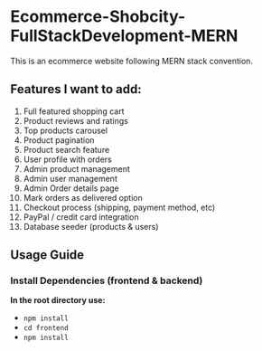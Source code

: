 # Ecommerce-Shobcity-FullStackDevelopment-MERN
This is an ecommerce website following MERN stack convention.

<h2>Features I want to add: </h2>
<ol>
  <li>Full featured shopping cart</li>
<li>Product reviews and ratings</li>
<li>Top products carousel</li>
<li>Product pagination</li>
<li>Product search feature</li>
<li>User profile with orders</li>
<li>Admin product management</li>
<li>Admin user management</li>
<li>Admin Order details page</li>
<li>Mark orders as delivered option</li>
<li>Checkout process (shipping, payment method, etc)</li>
  <li>PayPal / credit card integration</li>
  <li>Database seeder (products & users)</li>
</ol>

<h2>Usage Guide</h2>
<h3>Install Dependencies (frontend & backend)</h3>
<b>In the root directory use:</b>

 <ul> 
   <li><code>npm install</code></li>

  <li><code>cd frontend</code></li>
 
  <li><code>npm install</code></li>
</ul>

